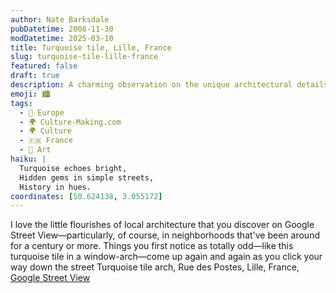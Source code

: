 ```yaml
---
author: Nate Barksdale
pubDatetime: 2008-11-30
modDatetime: 2025-03-10
title: Turquoise tile, Lille, France
slug: turquoise-tile-lille-france
featured: false
draft: true
description: A charming observation on the unique architectural details found in Lille, France, featuring a distinctive turquoise tile arch.
emoji: 🏙️
tags:
  - 🍷 Europe
  - 🌍 Culture-Making.com
  - 🌍 Culture
  - 🇫🇷 France
  - 🎨 Art
haiku: |
  Turquoise echoes bright,  
  Hidden gems in simple streets,  
  History in hues.
coordinates: [50.624138, 3.055172]
---
```


I love the little flourishes of local architecture that you discover on Google Street View—particularly, of course, in neighborhoods that've been around for a century or more. Things you first notice as totally odd—like this turquoise tile in a window-arch—come up again and again as you click your way down the street
Turquoise tile arch, Rue des Postes, Lille, France, [Google Street View](http://maps.google.com/?ie=UTF8&ll=50.624138,3.055172&spn=0.001371,0.007709&t=k&z=18&layer=c&cbll=50.624342,3.054897&panoid=xphGpEIFfD61gt1j-Dq_6A&cbp=12,299.0612578211729,,0,0.16263283502782824)
